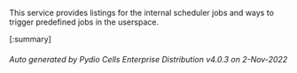 






This service provides listings for the internal scheduler jobs and ways to trigger predefined jobs in the userspace.

[:summary]

###### Auto generated by Pydio Cells Enterprise Distribution v4.0.3 on 2-Nov-2022
